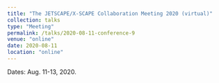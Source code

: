 ```yaml
---
title: "The JETSCAPE/X-SCAPE Collaboration Meeting 2020 (virtual)"
collection: talks
type: "Meeting"
permalink: /talks/2020-08-11-conference-9
venue: "online"
date: 2020-08-11
location: "online"
---
```


Dates: Aug. 11-13, 2020.

